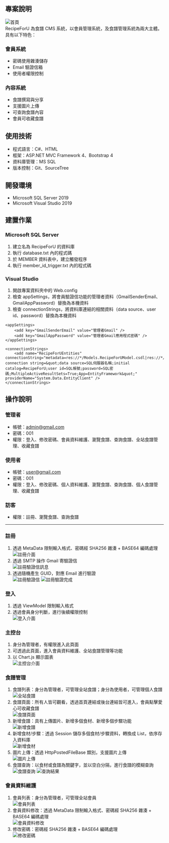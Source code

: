 ## 專案說明
![首頁](https://lh3.googleusercontent.com/fife/APg5EObz8SnQuJlKnIhqX1MPkaylQEl8wzRIbZiNryt534UQpsEQPllt8MFpTK0WAtrgs8GUQ-q_f1CkVbdfWAS8h2VsIK__htBO-KTb5IhRa2ASEgRmGB7ru4K96uuVagZPMw3EWqZWlHJIArf29r5WIMxGJNwX9k9eYEWRtXHeTN8ocL90kxmKCGf8PVzq5PBLRGGtESKVWEyH3AM06lcZsQJE7rZ9Tjbv0Hfn1bzZgdfRYNUqRvrHbVyQ5ez75QuE5PbsDVRCGouaL4ffpTupAsJCOqkfEnuXD7ad_r7cehUbUwDnRPwu3HxjnJvhns5fGbktV03p9BAG-WAx-D6hZT_hpzcXoC3w__kp6kd5q5pYWKMEnjHoB0mxYyLLjW1walm8Xp87HtDSPbr6BTzvrf-BR1YqrAR1-wIoJ69qe7b-bpAS9wULnTCsl2CL_KFoT_kGUKiXnzF5qhlc2WHTa7ZnR8-o7QdTbkiKRr_H6ErOi_YaH97Uo_WoOseFPcbG7ewiC6aRFYUGVEeO-HDIakP81GD01HacdT32BjuIbE5u8JcRGsNIdjueKGS06rmyEruyNMADDr3UcizDLi4fP7mvwJ0I73JJINiGeFDWgwi6ugvyxHG4odc4MC18vDok84kkTXvUFwo3KbtsmaVKmWn1fqsjRFsJuFUAHC3JxxgDUjPAZ6Yocld3VYFdvuCDPOHk5I80BqkDSZP3_F7Wh1f8ffvM1ZnWm8tgXp9-5_cdmbG2DuNLuxAih3FqYnsdp-650pA3dA25SNBjnTX7u4Gw6G92XsGZBYr33XemCE6pLZdY_31yHQrjxLPUOmqYc5pOeZjX68B4Q1LyMSYTadqxoqKZheLXrABJa_A0kkT3wL8v7ktePKu6alfv1IaR5Binf1v6oiMJEwU3wmd-B4T_G5k_PeBRxM5U1JODBWWhhb6UcF67pBDphvcprrAllX425nL3LdOkuOIIgzVXvYxe4RHc9xctoQkz-5eouxU19UKTS5x9yG4gNFu1KnZQSqm53wnDisyR0NuO2Y8P89jZ2LuXVVzqUE4A7dpkZoP-Hy4Fa8f3xkx8ajvFc1A6axHiHmTFCFKuEAZTLBaquJnwav_10LG1x4sq85EcOyU-_sjmM5T0oSpr8qcycLyXvTbKi7jHDW3_IVfl9XI8p6fGmoA04s84nqgvhTY4Ui5gtoL8Bx3hh88861kmDTacKTqAXPGrA9c2edxVgb9-EcJyhLJkyR2xU8ZgO9H67czM3derUeTjGVqR3WVXPWZkaPF8oeH21vGt7fHTC_4sLGNc9x_45CJhgFjFUj2HUGIkZcA_SK0zGtopphu_7Nlsy7u8QOkK0NYbi7JDzh4WloJzzYAYPQo1ixq_OT4e--OINnTfboYDHSKwJPjMC7glS9eS4Ke0QaCibJOWRWBQeGGD80WzuNQdmAUrO-NCRd82gA2IdxAs7EjncOStntYnmW6BeRr4SSufFzjml82Gcz89iMzG6QvuJl4wWZDKq_zs-uzuVS1ItpnFTB9JoAR3tkH1rHjVeuvui4VhCVVvy_hcZF5q1Cgdz6YUOVnxX6CcDqFbL1S9WdN0SM_JAjWADMEgsw=w1200)  
RecipeForU 為食譜 CMS 系統，以會員管理系統，及食譜管理系統為兩大主體。  
具有以下特色：  
### 會員系統
- 密碼使用雜湊儲存
- Email 驗證信箱
- 使用者權限控制
### 內容系統
- 食譜撰寫與分享
- 支援圖片上傳
- 可查詢食譜內容
- 會員可收藏食譜

## 使用技術
- 程式語言：C#、HTML
- 框架：ASP.NET MVC Framework 4、Bootstrap 4
- 資料庫管理：MS SQL
- 版本控制：Git、SourceTree

## 開發環境
- Microsoft SQL Server 2019
- Microsoft Visual Studio 2019

## 建置作業
### Microsoft SQL Server  
1. 建立名為 RecipeForU 的資料庫
2. 執行 database.txt 內的程式碼
3. 於 MEMBER 資料表中，建立觸發程序
4. 執行 member_id_trigger.txt 內的程式碼
### Visual Studio
1. 開啟專案資料夾中的 Web.config
2. 檢查 appSettings，將會員驗證信功能的管理者資料（GmailSenderEmail、GmailAppPassword）替換為本機資料
3. 檢查 connectionStrings，將資料庫連結的相關資料（data source、user id、password）替換為本機資料
```
<appSettings>
    <add key="GmailSenderEmail" value="管理者Gmail" />
    <add key="GmailAppPassword" value="管理者Gmail應用程式密碼" />
</appSettings>

<connectionStrings>
    <add name="RecipeForUEntities" connectionString="metadata=res://*/Models.RecipeForUModel.csdl|res://*/Models.RecipeForUModel.ssdl|res://*/Models.RecipeForUModel.msl;provider=System.Data.SqlClient;provider connection string=&quot;data source=SQL伺服器名稱;initial catalog=RecipeForU;user id=SQL帳號;password=SQL密碼;MultipleActiveResultSets=True;App=EntityFramework&quot;" providerName="System.Data.EntityClient" />
</connectionStrings>
```

## 操作說明
### 管理者
- 帳號：admin@gmail.com
- 密碼：001
- 權限：登入、修改密碼、會員資料維護、瀏覽食譜、查詢食譜、全站食譜管理、收藏食譜

### 使用者
- 帳號：user@gmail.com
- 密碼：001
- 權限：登入、修改密碼、個人資料維護、瀏覽食譜、查詢食譜、個人食譜管理、收藏食譜

### 訪客
- 權限：註冊、瀏覽食譜、查詢食譜

---
### 註冊
1. 透過 MetaData 限制輸入格式、密碼經 SHA256 雜湊 + BASE64 編碼處理  
![註冊介面](https://lh3.googleusercontent.com/fife/APg5EOYDkwfQN-zjCDuMsVFQkEBz5VQfMGu_PE_kcKJYRq6GmQXA_FxMIPskGVXiSWogELDt0Fp8AilfkZ2eEeGbkFgusw8SkaDRlfD37JQrFnJSHw1Y-SkF69Nbl7_a61O1wRzGibSZpzxzvh2LhyPYvCuCXrX4TBK_mghOy4c7rtafBdpOCmOorqPxUk-OVPeX7YGmnD9UK65-9h3fgL0dkXedl_MdCG0BTGZRPDAOynbkABPqI9Zoqe_iESha3S7b-RHrEyCukKEr5syZ9pPDYWh6rIK01Bwk_914X-7oqtFcaoj_pSe1fZ0LszrU4Fa0xMZagTzFOwMCabUonjulKI8u3jMi1SUqJaSmgDNr9b0-RfP-F7eRcuyZUdCVj3tr2CotV64_IjVXX2chDBfl8Du1xqKHqOcsJt8r3khWLD-ZUGfyu1qo8gHA4dFU4dOoOtuRfLLKIYyTriBw4B1bPyBoi0vNM7y7gRkhVDOKMf3n563hPXGsnH3c6BxfeAe1Ldvkqk4JN1EDtTWNnu-E3Rkkux13JvCEBGEaA-RsUpxDCR38OJ4nFXlXKI4XnpL0u3lWeh9DqPPeM-GNoFSZkmqiRSD4DNzqaLaBUwG16RY3Qp4LNZVe3m4tRcrMpE6VwqZaCi55CgBpg22QfyC48VdwOxztCyCgOb2IR38bsFRXtTooeP0UtR-zsz4vLR_4DX1zHvISorl6IOSf6sOPT4QpOJcdgmk9wWTWm9Mzqnl5fTjc6FysmoLzsfhJPDqvNa7nPzI1WEzfwp_1ssdKr3N3knZOZNlC1KOoPAvQxqOiFi2nTmXzrx0pN7L2Umk0HLcnzZQjnSJ6ggZqgsxKaxGQlqns2rm5bqCB-aaX75LIJrilVsq-jDYMaEvnfpkltiertpx22dYdFnJuxQo9_855uF6vEoeLWxDhZ6t81R_iTIibhEX9XIpAFjr2uNKRo76RaRZXVMgGr4pg_MUTDcboGGMLnfl4T187EAhsIEOQ_tKMzo0e_XqYR6-S9xRrZmEv3LWfT_l_r0vVee0fG3cojKxUgnV1PzoH-Ap84i7aGozuOj6nAAGEsi1j67hlxSs3sfROVo5J8Fk9ja6FJU7T_xz13qTjdchV32dhK-EULde63orIQEV8RZ7VBR_yg2UFe5XMlAKKH6gU-Ye4EuD6yCKFdlrjJ50Iw5xpVNh5x2ltmsASl1exxbeYnyjDw8Nb880h-N9SJzfK3QazTVouRTtBRV-GAHaKq4EzDQ5sSP0RX7USxQCuQ-cDOBzwlVNnvoMBCawVzVyZ5rvTn6L6A91kD_iHO_WtSZekAROCBGsVIiOfrKsDIdCK1yJLz_dD17WUKwnrPqABSN4vQAmrmkiQnFOoRCC9YJQkfcclPD65MbIwr6hbz6ouWOm3uI8uk26E2XRh8aaUl3cxGm3VUng7JrHI_SMI1PkQlnCXKuZ_wpnlELtgKIb9lru_SMIQSORpzMv25vph1CU9R3GIk2bKli_CufmZcrhd6KRZRJghhVuzLcu1p90L8o9y5kIvJE3z78JdkfFiNV71jaLAN298MrVftpnGg6S2xS7eI1ykP5UjfwHM3yviW7ckLa1EDVFn=w1200)
2. 透過 SMTP 操作 Gmail 寄驗證信  
![註冊驗證信訊息](https://lh3.googleusercontent.com/fife/APg5EObbfCqo96im6q6mbHY93Is5_elRBviSkbJt-oUHok-lDMH2KhXERtaa_RS-7IgtdQz2F53Ouz13H9-mUdhBMOrHpyZxcwItMsI96XiBFYZwc-3jwqE-sf4jzql2ktfZPrGNmpm_BNVvIlO_8g_v3br9JdF7cNP-fDEZ1JCO_I57_eouvQ_xSaz7oIRTNTdWSxZwqOoOXI2JStHqjnkrtDzOY8qm5xjbL85cKdLDlFeUPyMm7boLdIe9GzcgFXtXNoqD7TM2Sy8qArEmt0GBo2JSskNP4w6ZE6_aZjgEhVXmMvHyIaPJMgEyDP5lfHSY-JbzruTlpy6kQbL4Zx1QO0Cu5n5BJpSuEWANvzTQBxq8g8bk-rINsYRtylaJev-fg5up0GRfrax0PcINdGdL3ih9DsVkXOqgOir61DnRBindxFuRx17mD2kMphNWYohrgx6UjzB3MJxxmnOwUUXv8hH-zNLM_9O4aT5pR60lQtKgBLp1aNIJGMehrM1CROi5Ed_ln13VWNcHGK8EsYXVwTD480iM3ZgvLz_YdJZ_lOmjsXWSZbKRdnppwtCzMuuLqvlwoSE9Ezf-EjV1RWCnINYhEEGXYn8F_do-ibVl-Y84v33SA0QpQlqPXixLcuvQn4Yctob0R-JGQFWWo87-9FeJ5V8ncFeW40ELmJPHdkO7DAwmfKTr-mrqYZZ6Y_vzc95rndCyconbJs6WspSLLTL7gxEcvmUincraiXWREALhppeuTO_b7Nssguu163egooJduZpDHfZjaepZyEjooVEvY3SKVAw2D4JeBjQzdfqPQm0zOZWUfiyLUBvelL85s3NyC7_HC_3CFFoeJcrCQyofTLgrDXzI9kk7qvVyYESOfZSLtguiKfk0QmopEI5EJgD2Y4HENIk8VJK3PnKvjuFIv-POtn8urItInLKLd--cAFj6qrArCuNnd6VgfF1OnzMcnxgJHXtqQyf1A3BwQclYog1KQsN1dyzQEL0bJquNr6pifEAwX1Kl4dXFad1_b2eRPGy87Nh0eOkDk2CdFykyD1IG-h-tAY4ZoLJSVFCFvcbIAJZlxflTmoVZTKCrO46qF_eWDGt1f7okzSeQFGos5vSsBF6SOwp8Wf4LnwdzHKydzqKTJRDr2Q1Jnx_kHJWcr34UL9VHOaVjCiFWHGSFTulbWSEY2sC2em7ptDzMD4uuGkDKhXlOtV6ZgQ-LEZkHTtxAmOQZQ3KYir5KNaO_7s7GpKg85WyGTqXwHib8ExODlR_bBXFoPo0qEcQIINoW7accCWCEQKIy5BQXPazcFGog6KPMkgBvUv6rJO_n4-aiIWN6M5W3WW3trcWgdVIGvwwZc4rl4QbBtxyWHfzUKhhZY1bL9kyVJi6tLPvWbtqmdGJq8SGCwcxHgVYnQC3Ht8WwETE9OgmrNwFFt6hWsgQsYdxi9mBfGQJQtN4dsfiJCWME3CUogH1mhAkC3uhUaejC2KWFTTnJplYOizTpgM45EUXU1VV7fftb4EvIQ6LfV45KhEmfCnTtsYrMCzrUAM-Zqg3D8sdkmtayE6Qo6qEYt4u46xJQi6V2ZJrdxAe5J130gNcGnx1teFngCAzInb0Q=w1200)
3. 透過隨機產生 GUID，對應 Email 進行驗證  
![註冊驗證信](https://lh3.googleusercontent.com/fife/APg5EOb2vsCWiau0T_WtDCQD10P8g_-cJlHfj13zbwa8_pdF4YOSbs8J5gKjBIkCAedGHhBF-XgEFSuTeuQ8Ao2-7zIp-lk2V8YFbbiu47cCacilSKMKAwS6Z0mCqtaPTZxzDybu2QRs5wXSh8ZlTKPXRdTvWZi6D3RYFNkvsdzsnn6s2WCgNke7-ZhcfJiHaTMmXZj_3AMdE5qRvxWr-o13q3hKaBfIc6-dr91FXvPUn0n-D3FzUzSP5aVMrceukwHPtMAxxw_iU43BXwUmbOOEOaNCN1dpa_kYMOq66EFDlmeMCNhKQg4BJhMiI1nsD6QW46Dau-mip3pnXZyooaZQFFCKN_-7vESrQkt94Ho6EkR8lq76ixyefC7p6k_TGtPKb7xgR5F2PDLqvwPuSK7I6yWWpxv82IEzU188nSlsfCkwQpGvFG0V3BqvFvo9OqT6RhFbTMpm1xvniPlp6hwhohSn5zRnz-J6WB50ZWk9Erz5AJWvkiKWSW42yDFR-lxxBub0gGqkDD-4nzj0bnhx1V2WRklmbgKXq_voOCYb8ADvummPc6H9NAx1Y2MtxcTmN0d22V8l0n8Odqs20Gvu8xwIwfeMB1eYG0eC1VJptu6h99bgaBtt3c8BD0fyX664oHrZXHJP-JD1-SXOoA-LTLnRPVgDsNnSAvtttveBc9Vm0f66haSFjtDjqLz5gX_InCsXpBYUH1EFtH_oh515UfR0RqZS_7j7sOdZnyvLciS6Oj8jv5yBsgJkrHowtTPuEeCIS3kLbb3orX2M68GGI15JskwF8uMoFUbQoaQwU6M1dZQ6fxT-V5dWraoLcY3S3KZ2_AsQ2nthN6TpTqsA0RYToV-PBlQKWzJcGgNPzMUm_ztr-I_7RLNvNtS36GEYi80PbeB6MyXPjZhx9qVIv9yOyapnbk2zjhtwBfxfWYHgtJPq9B1_hKrQB2BXlVD08KCiQ9Veevj78qi-YaBg6HBN4FSmtXiXQ41Hvun9zUN8546HniGdVa8zc6OtosTVR5rOJNXQd1EmXoDtlhZtYIbwz1wkudq2wF43ZXgacPDh0U_i811uKpGkoqvyMyWLKKvp5CxPr_u0HDSAs0Ys0a8FGVtrZ4-dJEr7L4L1E6MpQBW0An8t8nV6k_VutoQlzurcx11tdtu0zcpDxugRpVvC5wywK0jYr0IvrMEGxbAqmXkBL6wAOFU_lW8FCrH7y-LcargFyW9DxlOxjxmB0eK_2lKnDDQBgWQcoYnmiFgs7DZancV6hnfQHgbbgUTFIL08JvlQO0F-mZ-6im5uPeGhmZWOWee6Mf8enYNdUS-xUaVBF7aWX4K0P_yKob3IF_YiuE5K-dLZK3zUfRQntMGIv5QPyx28BA3h8LHvqi9P-QdqPRe9E54FMR5D5UI4CglUZwng-FmyAcKQNskS8306OMsYbSUkAxDvzThVq4d8k_XlcOMZslewAI2-mjcXVRx6o7p2nwoaYayv3qjDazUBgllxFmE4Q10X-aG7LhELJUhjI0DNjmLaYMMoNamcPcae8PZv2hHIP0paw4OGzr3sIn40UU3gFxIeE10hDfpvIfZcft572T8IMkxLbrFaRedbSGnY=w1200)
![註冊驗證完成](https://lh3.googleusercontent.com/fife/APg5EOZzDVPVZASYboncZwJkUG4hO019uQXo58QTrJYrI6wKMniWSYc8wYccCdQxM-jg1VEhqLfjtzIkB__tg_kBTYIM5lPjtCMp3med6Tk34UrocuuP1EK3z45laLb6EHDe2ZQ9zgUIlWROVj3KiMFjGH2RvrrIZS5kW9vR2pR0ps8bXIhWOIj_JoQRLWuWcW5ocGaVHLijivWeTiXC7N--3sgE7K9oOVDgJTJQx8ZOi_jC2wGOkDu5YnZDY7JZuAFivZ5Imw5EUevgoJf_AS72bq0YH-1R6dxhtjhOCaSwrpwsjN1Qad7TgCaHH008b86c322QgcyhJoMxKOQ8dHR_MU2d0-EoTgTn5RWixk05kjTMWyF9LqdUe6I6Dv5JtaEJjOeHejPK_CinWcYQ7wGXnm9FXDlI_3BnglOR0rDJF_FleJliHoRM9JTbQ5orxS6vVVJQL6ArIDWCdaweZwRLDdkwKDVDYFmzSwfOjV2suggd1ZNsS-chMJmhKrwD3B4JorFaiDnfF6eUHgoM7y4cuHbWZ-DOgBZLzULAUm01XgtCUzdjqTbKgez-6BKmv6SV7tqDzSqc9wGXx1q_IjtgdprAMcj75-2DVS5nMXGvtB-QYyLO3TiK6WWR845yVlyDHB_UHTWYd948h72_XkxWymlq4cSK7sxVL48aNzYM_1OZDOB6MQ1JQk_Z-poU2Ov8i9VFzTkHN6h3ReTeV01ZmTwVVi8zDJpPKxDa2qkfcwhAIEVg3pZGN8XgaHlj07LIJfhDxJG8oje9xpi_3riqN0E8mSTZ10hUEbwz3R-uszW8p3UG169DUD3RRP1ViKuRhhlN8kmCapDXPKfAzS7VOHGXtE7HzRyJWEeXsAqHzxBXxHA4-RMH-QEWT8oZZFrcUaUmHJWq0mrkl0HOuS-oVpYlkfa_P5hmpY3GPV0hDLvWo6WBH4QJ_in-jEUOxKjana_gAIRffhqPrL70-0C_MEGQkp-4S5qyLrDI9dMUc0Pwk6zKsx6cKZfDobgJMigb_8We5AkMNSDvV5QgtC67vvUdiMPMMblOA17TvwnWcdfxRQyrn32vN16605jdKz9_vFOM1J_fegYxfNJVdbtAm3C21R-eUoBj90UbbiSEy2wAZ2I0KdbuLY5gMuSk9Z21JAF5358ihPFkVIvz8aeL9gj62k725ATAw6JzCPf2L3zvC4GxvCNyhOxbVxyMpNwerI4d83hzWn2u4hxu1Grh3lP0X7kQPUqfXovnEUE7EP_AwVt2kX3GVPd5I9HIa60jKnc4Wk6Fh4DTC8x7p2xRW4GdBm5ilEB_mdSaROVb8Lfmd6KtdsJfhfoijjaWXiIDtymdZa68i1Ea9DkP7YRFCQ1KomHwbG2FFqcyj_cDawJAtru1ozlA9NDRqCtFtDQnIWPBMlXSGhnLV_Y1AhxTKVis_GdwHp1QQle-XsUIFNxFBFHriEuZrFYz05YW_zRbV7xNJy80CymlzVWPiCtKBLqWSc7Z6DQ3KP81dxUt1Pp6ht4cr15q7BqoaikT3368O4OXNFIV0nKhAZ1cKKbPMkf8Qllk8LU_4r0ofB9b2_Mf95gzElb25bXRkm2fOe_1V6QOvz7k=w1200)

### 登入
1. 透過 ViewModel 限制輸入格式  
2. 透過會員身分判斷，進行後續權限控制  
![登入介面](https://lh3.googleusercontent.com/fife/APg5EOa4QuWwrv5OYjIYezHT9E_SXzc748ewJuojRMjTQ2xp_F4KfHyTzSk_4vFzEiwM6C2cm8kLvkre9JU4Azr8fDvqvGuC9V0YMF20QFWlTzWbnl80fk6LtNyVmSVJXNHIE5sjMO_zNRlEto0p9FJHiCW5xFO5iTjgsrP4jNRaVVnRuEb2VgJNusjCE9lzxJGSnDbgN0v8hwYGLFQcivlHndP_t_RtjMQdCYfPwkjXHsJCGbWL2fsI7qNGGgOy7Of0cCS1ME3tiT3guqivenfhhFArCNTprCprqazzTTnc_zXsFNFT8173YcUAM2DBjETlJCTLBf6foHP4HzdFKKEeyS5TmjnHeqsrS7BDtG2hbZ61Y7SvSENidMpdhhU7N7Ge42RYVlwzzGH8ase2vWB5EaKn8xYlDfuONwgNuiLSj93cNnKkMwD_9wh4vPwfq-XWezynq1j3XoVQGrD9hZCiZXLjCK9dk6U3QCHhf8vBck_5zkTqU9YyTQ_xDpRnqrmubC4aTTWxu8hSAyp54J5hhBqLp-iyEI5GiC8tQazxGOlPrAwEtTbQOHo9V9ycD4r1Y5aR3w5Fujm93b9a7qcjYxM3p7HfJjboPtq26GlSuTB8-Aus6zkOp7BbAixOys7bP6Ox2AAsfti5b2rJIQV_vLyyvcHbkRI8KbdQbnMUt5evGVeP4yugq1_2k-443GH0ht_HudIDJWZG8gjIk8sMBiqDXfoS2fACpoNzYp3sJVnlh0Yp_QLJMWprni5qqabXHUK-wahmJ9TCal0UbN1YHDeKOdqJvRfEs7UQp4TicjoiMews6ZdX7_WTNCglYfqFKqM1GE51hpZJynuJlvYn25b6cd4JySwOPvD5y_yEVJPRbKasXwFqsiUD-JuPZI6pJxhzO4xA9ZNL-zkX5Qz00veAXtYap_YXDKHR28gpJaRYmCVb9iBs3PVqWICop1IQr1FXEO7tnIVHiEeqPsFUE896kl4_yqT5XdvMUSK0LM5dh46fsbRYxf--D7lD5-QAUGXa_8Ayv69XnSDpfMVlCHXD_5aKSbjlHtFkiKn_s3JniLVPMPOxJzUFGMYE_42oesoMxn2DLa0MOyFjmUvfd7yLmTyk9KI763HF6gwi9rjKrchADzgWmsVAQ_US7ihICXY2io4R0wXqtzwcqmTL_6FBrsdIB91zOlv3Pr2Lu6FAiOh4BOjmmHiH14ePQys5cqsbST2YBpDtmwlRxEYG_PeWHa0157HRcV0KWY2HGuOXTR9D1rTBSWp3AfDIPIbWZeIYy8xttf7oh8X_wrGGUhehG2OvV048WkCiKaA4J06UEPvK_C0JN5qeKMZsQKUfjA0dk7ZkjTHn6q9NbpOQ_WXZ_39IXbBH9kU5BxL06Kokl1WyStKgPSa7SKHkxNOH5mkEmdCvWEkcyAJ_JoK_a_jVroJqHmIZPSGRjdQ3tRcfaePOu3rRsVstAHkCmByz8dzKXfnZEHb3K0bjV46IAzWmUmT5XrI-RkN4jDgyjT8fPTUfuvBQjMBLsL4Meyjz2mB7QPbldCKPI8Fv9U2LpjRsRTI7-udlJE7Rm7ZC6EOkmQP2wo0BZTftn5LW_qD0CrXMSLwo=w1200)

### 主控台
1. 身分為管理者，有權限進入此頁面
2. 可透過此頁面，進入會員資料維護、全站食譜管理等功能
3. 以 Chart.js 顯示圖表  
![主控台介面](https://lh3.googleusercontent.com/fife/APg5EObHOo8AOJ_XA9yxcgmTG1g0Dyhbhe1xZ8oAl4C4u6U2ddETgZCWR7yWdSxLKRjA3Eg3Oli1KeV82ybML9CrJ4d7lvV7oe7MGTgTfbcJFH5JvPJAIQxlKoLlpgYTlXZDxh-gPtHztw1XpCidSVm1Eq-M3f_DHFTPVhCPPZTOZbsiQGSSffp0swYl2cKCOkW9VeGzf5EdXh0mvTraPXu7uU22Qa9vtz8tuyeFIFeLEZMkskLUu0YIrC_LXtH0qRrK8NNvKpMnU8TmVK0EE5OCHo5r4SvWS56pd0KvNsQygJZojmuLz6MemuYdsFLAuTNPiT0ygL7fH6D0j3tQKUlV09v_BZOrCFyyFURi_DPGnBXsmWyOflW9jlEbtTGBXuzxlqnxHKbPR8bAyPTo_V7P1avUfkZyJsZbn9ThpegfBcSv3n9JaFdEDVdHLkboZLeI-Yel_k8d5Rr1yaDZMV6oFkaPzMkTHYgk1mZYmzsAHVKKa1Ee2-hLMRv4Nd-s6d8heN4qddGRJzOACXCJsMhuEWleL4FYLDeHcas_ppbdNEn-rQkNzRl1OV3Fuy_yniVhndRo3M-qbw7oOxFju1BEIzS8O6yFyeF11aN6mD_a3j9p5Wuu0yVgvAbpP-LxuI-_G7ioEcKOz9tHO9A_6FayAOzn7deKuyBDUyb9b6H9qM0rtZakp2Xkz1hW6vGe9QdoxmsXurcpsZvqcNBTEHtIfV1p0nA6T5zNh4V8j6RN0iEI25tdvXt4gOb0ivKNAm5S_GrgcV3sTx8di8Ov4rh9A7bXmiv8dBmlzLsicTmuhAZBrwOksHw3fAa_oKneHOn_qxes75dGRUB-Gxo0equPL9vWDfnB_u53yLiyoIuI9LpBcOWU0kFqEvE_nDRuWoTrp7u2BUFzc3NZlz9MLAsCFtOaV8yHuS6HHYfz4cPQ_b8GUBvDZ8QWFPH5DaUnyN_yqfLb1nczgupvljsX7axClvX8tdwwVlrq6ME9tAFGiqHW3ZpWO_9vnDj6lt0FIvUXtLnsKChxvXcXJtxJPGC6TaK0nH0_RTF6y0DFndIlln8tVBT43fYffOZKz6adon3DxXmRnjARwplRN2tpvDqlqzd4VBsyno1YA-JZtquBUNNefdNhC3oKAT3Qi6QHRP2BEouQm6rP5TiZFNMcnzFleQlX_T7AbYItK8BWdCRa7sHWZaOfYBQ_u8cqjzb8rQWQlbtQmBOrY0EfOjHEyketi6j-OVwaR--DNupbJ3OnMw1YbkUkZsEtNXg58490gtKzIPaqZS1r3KQij3E0FB8WSOMV96LLbawcaGs5lseXOeM4tn18PrnF6wHvXjktfYuYg_ph0s3ef1Kw1W5kNvIedWhR-AZpymUi1DRU7fzy6Z96pYxWQjJueU_45yOUFOK4GbqyP3mGEuEIkP0aa-8BIW5qWuYH8RWtKB9wcnGZriEs9cZ7SS77U3pQqoOkgHlT9S-PQ2AUbjzZvJ8nZRbj6-Ca-vWt9BZJJRh9etsj5yUaYhBk_Rgp1_Mh_B9XDugS-buoZzwkN4wkIUrf3HDqFzVDN1F7EmIjfKIi-7Yjn-_NABmQDjvop9a8TaYu3eDWTkTnnmfD=w1200)

### 食譜管理
1. 食譜列表：身分為管理者，可管理全站食譜；身分為使用者，可管理個人食譜  
![全站食譜](https://lh3.googleusercontent.com/fife/APg5EOan4MHIaicFLCsKnSd9ZB7hG2rXeWEP1Xr48n5JMqZhpMwKgOrvKfr7K-zOCvxMXgUENr_CoTPd714zDZDwZffkIqwiX-YA8F-3LP0OJUCBi9tJh0E5xe4oZAn5Te_DfP6jDTYlUt2vueM2AtiwcxC9aFIG2hal5C6m-d9DK2olSFzpW61mBqkt9wbB58GCASE0awxEy2dhVr3B_eOF1gTq2pIIUhQ6vmLeN7FsQXWTX5QlaC7s7b19trQVgEWhY_U5hfnakw38aQ0E15NDE62SdgL_-ilcudgYETI6IpN8tXjx6jjBc0Y8aH2-EQfhU7ga1iJp9qJw0DzyuPRc2_n3bApUH1J8TdJdK-B9Ts88uPuZ2_7XnZyNIaiS6fkn0STrfbIc4gqfnuLJGTA49Ad67LhIWO79eB0jf48mMEBUWmGviRBa7_bANFdhEoIsmYYeKuO7wFg7YuRPU5ft5McJ-3kwZ42tVLqXxyl4eKvOQoZ9MJKSnVTVyy1D25ErQWGuf7E6z_3_uliMwZj7IoY55RgDYOp8FTNPGrLQVEK6cXR6cfUpQNTQ67qVB8s5HwwBfyARaGIj4yg8izuQ8tIPPEbWdtgcULbmvdhQyjAzt__5pKJ12Eb4eYy9faMlTvs1178lAEEl6yg3pC0-CPspTs3m6RDCeRu4bCM5WgjxmcQn97K0WqZ5GRFneBboXYA2MV4Tv-aKZwZKPZHGwBj5Rjds4G1ud28-ks-wPQGQ7LlTmVwV08R0e38rHbyH-hUzet9mhgOr6GA0c__OYnz2QHvWX5vtRYcCUD3xbJZGKIZMf8w6SUY7dM8uNMPOiRxFmSo5AiOREIvgBu4mtGeaKByL_utoz7YI6CxIUpuKf6bRPPyP2thXK4b9pA48_GUvlSoPJhRuhSY3OwuCEMTVu8wd8JFLDSF4q5qv8OXueV7B-teCca1mNZ1m5wW-r0MH-H17lnGP7J7X9U_lPyJ5inrVi5UGhPw3hPRu7i4miAlVXLptGiRDGB-T9dcfAeAZIIIurapX7F82xZztClAvADwP2wlpOpZlgAG2RzJXURfs0PXCeH1bqnzAW4v3FabeosaebaX6E18GHcrDmT8S9Eq7PyBlCH-j2KP2VZwvXMqzq0Za2wZ1Uhf2BNtWP9XtO70Y21UjXOSwgwVTcEImqUTyEVAA7XORTrPNKMd8MV7iq3C-SVPqBh70GD7IVmvZgPTLl1flGCRwqPe-K2LIJYDv8VmsMKu9Lm-1cPK2Xd45Npl4VpJT4QIyfHQlhmL8tsfreDNdJHd6WpNSjY_MKwVPDmeHVsDpo8FExYx59m-0_Q1H08QwipwuWaITyJXnKS6XTikRxJ3CEs3DLCfhd0aD-_K4q5g8T2J_KR0AO_BznJxJUYqrgMRpE5zap5mfgsbcbOvod-hh91ZQre7MH4sEvWmnfbrqAV5r5z5RuhW_4zoFDVP3-J4BzUlO2wlqyTt_AcQLGRez742uxk2JMfzfu5NKyrRVUeRXovZNlnu1XjvoqDT4GTMJ7IndRuhuQoas4H4IvbXofQxHOmC5BHEAtuEVoJskZompkxxfORi-8ff0KZCVbCuKdimzkgec_DlM=w1200)
2. 食譜頁面：所有人皆可觀看，透過首頁連結或後台連結皆可進入，會員點擊愛心可收藏食譜  
![食譜頁面](https://lh3.googleusercontent.com/fife/APg5EOb_rrX0wX01uATsnqBainvby928mCRcPyXN3metefrYXOWOihZz0LOO3qVIaZ_j1KX_n5q_-qzClZ7wxbVVW1vUemvAuY6aSAUaHXzxd7B0Y5OdZY-UlcpLUI22hgkVUZEpXEos2S_-uGUqmMHIXpJYoy8UtgLndIiFg6bFyAEV79YDTdXCNKnmmAHxidfqySiUEKPBy5txSTjMOI4NtwAlq_acqEUvNB7P8hTU5WY7A8QAn0fPRTM1_heIJSqhJ8q5q6FybOmaQBMsIQyGb7AM8TI5VdkdQt5-yk_E4hAqwkd0-L6-4tIgLVeRmCQdI0HWL6LQVBy2eN83da6_BCJoeuQdn7YYL1IyrPbaLs106kpcVqxmJr3sSmg2lU8tx4dLap3kaZNw0Nkj2yz-1vHK411oM0vMP58QIMSL8n7O7RWDvP1Pb1QAK0_JUAeQxoBuCNB95BG5Q_KKqmSPAliEUmjq8IHRy2Hf2U9XLsSxAndwDxMukl6-4va_7HSf16OispR8TZKX_VxXcXDyCJP77RmoVyPkwzIJBKZ7MZb7BaJ7Y0utIXw2aDSb9wDA1qv4ulkV7wKF5Mt9blAfmanVJqubz9zSvzFE9R2zah0e80q3IgmSAQ_bHVG12blxGYhhVq28qH8GCVGMKw04InsgDV9Cny_CCPL2W8NpQG6VcredzT7O94IvKwS10wvrF14v677CbDkJb-ufaxwHTWu4eV-YO1GeuR7UmUBqFI0yoOfa95yFiOmtJMLn54Ilpfa8KIOIyV9by1gN8Dx_33X8745OfO6GelKEz1SyrLuUs4Pykn-_MFoH0TvyOiqqLbhCBjvdDxbUICengLS0cw5ChRI-Ciq4srNtJoi5TSqFHUp1WZHnPNN7wsjDu0ibm1djNXI16JYHVZqxLnGfd6t2-6MLiTPQCYkU2HFKBoGQRDAyhxUxveuMu3hzmtmXWVXxX0poOPsUt4pu9fcKEVEk_EzuA8MzFSy05zWJ_xeFPgatVFTgq1eNNrPw-JMxEQxfyl-XwG_G4NL6Jcyzq5vJf3LdaA8H7Q2rw670M7a3eP98Ss45SkBabKMcWPE2ZA_hS2vyaRKcXXK0Dmx0i1HsloFY3rUthjfiSSxeMy5iRqwMiLLURh3fEkxE_c1avQekYPUHxjDoegZw0obhJnA1VABn7b0vpB_rNaReuTajwv17wYVDehLADCvGm8fHOmfEAwC5axNp7t5g5Ec_Pghhfut3hQ1Ex-LhoJte_VKorrt7ctfcxuAPdJcTTA10PwOjWa87BlvV1JNxCtrhKqR0lEBpXRnDmG1sstImRxfYsuzpytGJfhlMkCT2agYoZ5jPLsobPaz3o52FcvWPmMd_2UCRaR8U0elTgLwecarToMNGRb1PuFDAQW15Q1R3X_pjyYCHjgZexOd0CF6u9LcqesBSlTdqh0USX1929RSEmrYBBD1l4M9vxa_YytgkLfuHNx2uD90DWdxm8gCSHIjBDwmy59OkM1phG3ilRSIdCrrnA_cFeuNAbd-u1MV5JqHD3u1-OcwPOfaWYtwCC87Os-pEaME5LC01ABAdryjj-8Cby2kiDlosOMeSHOlxRJ99Hhs0=w1200)
3. 新增食譜：具有上傳圖片、新增多個食材、新增多個步驟功能  
![新增食譜](https://lh3.googleusercontent.com/fife/APg5EObfGuyGVEv2RVtQykHv7mE9xyEBptFSWJqlR9asovrZcYhG6scC3677MCLwOt0aNtWJEJ-iIaG58Zr_LBFmIKFSuN8kpY2giZhT5Dm_b7nAtS8BTFOSHzZJZKs2u21GTUAa0i732ROgEbeAO1YKOPG1MjSCc6F8SZZSELdlTrQdJinfvEdDoK9oZQFobEj0a7XS1_0qYpHMe8xENu6Jqs4nQel3btNLgD6x1QiZ86-q0sS61NipRUW_IlTcpA7CaRuStkfUwrbrzHLrxGyHON6b60-T5Ztfr2decyWFPd3WP_OqvEPsstOQAIV2RJQ-D7jhrvnopcJa9QDj1nK5kZ4H6DCF3XAyo9HsY-A-M65w2LSe5UWnXDG4F1Z2Qb16fUpk5nUFC5m-l5MsCQEV2cTisVPk3n9S7sB1YJ2PB4XpvyEuznWPq_vnKJyvkEfWtQDjrBnXdxM4c1VFL9laP1tRWyABNjKmbBIdsDgCgCunbYG3ddJoVH8GJ1ooKXlWjP92p-eTIYhW5MGPzhfJzH7zmmuEaLoMXV1RQZDmdQG7Yo21CvB6uJE4yPw-FpJ0tf9No__vk5at2S6Q7j_I_4NY2gxIxDLG7GCEW4-MgEe9Zc7TtR5UH9ByaDPqGsVWqfb1b-TNv-I9X1KRYM3ywTFUPBIMcGDDxqWpLqlJsyJ-zNS2K03LK-nuJ-YoCjMnXVEyTM8ecGr6FIJilVy9h3qFcPJjKETyMtF5nEGFyCIurL6mKWyfVR98faZK9q5Q-bWuxwSA-tOFjToQqtTsZQl1_Ypg-f5uiYknOi_GFauvdineR0kbOVCOTDkviMarIMKRiugtkOhQ5zXl7eozs1nHI53nsKr1-lHZ8RPHyt6ZGK1jx7M51Y2mQlRV68kZT7b9YTgSIFuP2vS2yu7fG9A5czxDkXdkB3eLMFzLJHVfDZRTB9yHmRcu7id66rg0eLktJfw-icynrNRoBcdvDiLoNZ1UqqUWTb6Llqf-G0q9dsrf_JcxaHvX3_dgF2n5B9hKavqbl7U6Obl17L3yV98RByibteXQXgdye4k5kCPmyANMLIA0LbwpSJr6H08o8uA3-_OikVjAKEN4LEkc6dEHaMI6txyeh9ooCT9JOdfHbyGEQLT3rPL_YPigLERqUIsx7paJRQtL-RO7VRjv5UnkfvkXAKM-T-nfXmTYpwZrjXx5sPDInwMWO8fHTJdq7GYsnOenCIQALQqAR7WgAGpE9uZNga6ViA_PUlkxNFG9CS_8MQH9ebceDLaqj_c0sVmjGyAhy0MHjEipybutWFGZGxhGZi0E05UwIsMa1yKhmMIeszQ8XfxCsHL9iq6wP6XB2uCQK8RKrIR4BUd05sCq4016AzFyMtkZIc8-Z3eHWzJdEZWVk0rta3geJ47GHcGnKGt6nFZngybp0CbzZ340_ktstmOLC4-yTcAxy2U2S19K6yxguZTpwd4LxqDHKXcJ634ROADJdqGpz3OuGFHn4wZZYpfaXYDUsz1Uc2kHiZp8BoUnUcHrNCSSfuP3vgVpfsEUBeWMqDC5F4_UprPZEUKMGY8VAZNOHrq410wCazNhuhuDjqFtpulrlzq1LPtrRN9D=w1200)
4. 新增食材/步驟：透過 Session 儲存多個食材/步驟資料，轉換成 List，依序存入資料庫  
![新增食材](https://lh3.googleusercontent.com/fife/APg5EObZLpF6Yn3cud2VLl8EEu_tO5cLX3jk0vu26D08GWH-3381LpcXzVVvWw8bQWcFGKvZc6ztQloN1RhZMtEcH3wY46eMwY7yxh0O8L01wI7C8NN-ACgGv18bN742s8t0UoG8uS3FSJVV6c3NugEJHK-_AUPjuMKmV10QWA8chsOjQzxLVcLGBB7Nav33bTl_CZZiF0vcrwZ2hQ_opFWPGA97n4qX66qvcgW5tkkfqE0B6DvWBuKjut0ptkcIerNxCad_88ypLFI36HBggRMa9gNiAwftzHdyTHZiYbJlEOy1vkj5UOKDj0hX2CXsQWeoTMLjVuDSVZpIF8Jvzfkb7VfJuPoBf34F4J5Xlcgu0_DSUKewfamvWoiKImQoe7dp32hWT_QnIwr6kQ9pTecgyORKBBx6siVHkuwUFBtgkkqRPiWxEQBKZX1grHyScJa8ltHia36cJeooMT921vND9P38KWQ6Qkh5-bdomRx_EsUyK3tjTdYY-Nq7q0TqYLq4mLqZ5LCvKFF4jtrPe7MZhvhsLHPuto0R76S2ChKlsui_w4gvMELRKD3nWSmYjtg4Fv5u370BTqVIvOt7YunGb8nhvW7K8EnCKCdUGCk0r14lVA1s5yxcDpmvCTIMN-GRiKgf7pBmfsoocWYLHaVgFKQwcLJUu87exdewo-cfVM0Yz-M8osqxjKTfq2PBFPRGDNcdMRYicxh1WoDs9IYCKw7pgyEUB-lzDF53oaNrcxo0x2WswPUvcd0YSWPe503NKO4gJrsYsJLQeXg-AZHdszvYanEhFVhz8gfpUcE9bJrIqkbDjnS3fL0m4fZyn4wChqNgEAZRcQ4yEMRKtbZck9kLMElvBvPXSJaAH2sLhIWH99no4FnVPOBGJCli4FgU1wQGf17Bomg9MlzPkTCQKC3y9OzX-Zf6zntspIazKqtJObPsB_PxXlc3Xr4pkKDBh-fw0_vp9QsXWannHHzCdUQB6q3QFmzSn9EhD3rRCDrSQn6stKgWqMZHV5MznsF2hLFff2mqUzh4Lrf_m1quMivVlqawXHSygBYaIDMZRrGjygX7IUo6uufzSoCkrhRZ_E6c_16onCs3MQz5FTpksIsZFvm2jPQXGHsMtV0BwbN-OKLGTrx0iEoJzGYzRhcR-GbjE5nE-r0ginAAwQBTHY0kSH_LUT2tdXnrBg2CykFk0R5xquCKY3ErX-weA09__aZqe7zglUvl75nefAh_z1FP5t96kvyHgs7uXxk0yxOiDRS83cxyOkSgquNL6ffwSdVWiTX0PfBbjp8nayn3e6ATbQSzZN_YmVfz9cpWNPmGBvoaI0Qqn8RM72limdmClsexplAqoJv-2U0Z-dxqOGPX6kZRFopkO8ZDkhaEqfTWDwOjw6w555BeFoIYiYi0V0rFDyVHs8CQP3HKfdAHhJvB5YiBvZRYsl0u_Yv7z41GtpXbyabroGeABQll_zu4vXuwK-mdq-seXlAKsg-yMwHnD-h-zDqBXgtk4Rqn_ADSK8Plmz9JUmIiGzwS0BOGPciX8CCzcZTah1AnFa7ul5PsPBq9hroJg718RHHSDbm4O436syZvsB_LBbo8Vom-3VoS4aWi=w1200)
5. 圖片上傳：透過 HttpPostedFileBase 類別，支援圖片上傳  
![圖片上傳](https://lh3.googleusercontent.com/fife/APg5EOanRxMdM5FGxJdFTBAp9Y6pebD2H5x4JNFpTt3-zYqmg_B92-yYNq0lCpL_LT_AAbj3w2DIozU24neT0RZPobIXmiOYLr5iC91dr7cipTuS7NsCife64FE1HX0EvsESCMSXxp5JUZWy5g9sBy2dIMDDNpDDZx6f66UQmBYOJrf793PsXCwyXMFI6UpDqy92_u_EcUNLEayiC8spUA1CHYJ1WMJhwDrSE9vkaSk5EqLtRbhJq53X_AHC7F8XX_q4u6QH5oAlpxKuMKZ8YRqsZjzy9H2W8Pou1EYNdT2UEO5Tmspu7d_IhYCsA4gamS0TUWpCmoMwwGj-AmTzJxAA9HDDyAwFZAUxBf0HJi6EITfC3T5SZawrq_LHg7CZJNkohNZm_ponb1KoGnmZyVAlO-EU0so1WU5vua2IvUmqQoBozNiZwwYzJQ-HodUfhU1PzaTioUpZJnBkdw_A1aPMdANvmHFrMdyoSj3XHumcxoHOg8BE9zJvKQbfUL9nSsJqRPURTmk86Osa2yrf1BdodIyYMBnNTd3IVXWtpLn9vDULNMhSPsHH-sXC3B-Hmcfo51o5cjpGttrQl5hhs4LhP_P-HfkqkFIZaVCYzS3L9_Fj1z3PZN3mYieL7-P7YlqebMiIXGdnRVENIE10U6srMadfnHQdlTvlQUM3Osi_BndJRDNlxb_A0O1ZOZPIfPcY0s0zSXSR2SxxCwzggVgni_wa0eNI109_wDlj94zw6NNyn59cPmuR2OANjTmAO79P2ShmgWI3yO5iufCGi0Q4OGDWmSIpQLUicRPuz6tbXT68G_ngur844edhlWM43z4-tSkzuIH-vQw7yZ5IkMH5KFwAKt7UsK6P2yWjvoVaga4ooPkEpZJETsXfvSt7u8cx8bkrtPXGzcMNJpbHa4IaNj9X0uNYCLILdEpnc0LuITw-LDj_F2eqIozjEPEw2tR9iFR-Myd5ScAjcpe7WLufKtucgVHVRJ_bxnp-95NWliRU9bgr8nGW6pGahHVcxm4aub1JmT_WZWutZcHxs11CmGikFDAWiGRlJai7wuNdBHIPTCQWRjCr9BqZH4PmBUYEW6YLMPUx-DZcHdVio_h1Ll12KjKZVVwTliVkiWaoCaTm2oOwEYh_OkcffqQsC8FqbNHgBy1t7ZLxt6S6Wh69qsLdSygdlsLku-r_uL4CW8dCD-idGxzwl6ZP1JBJl8rCSqp5SlYxKjzqHrfO1PT2DTfSnFme1lqG1O5sIHicIye0ve0dIoPdOSeoHNxAcHz5TD_E8QF57fdqQke9uiK7XmTJ3D8Ewj5dudXofE0KO3JKdMd3jnGrJIwU7f_qrSnqUTH4fu82-qZLhdTAuffXWkTcLDwlMcTnbA5VcUpee-BWtUG1KHM_SSOXyo-yhysKBb7eWsZzgExdcHJVGv7iqf4s7RefDSN-fu9mQ9Q5VfgSDTzQ7Atip7XtZk4Lo48l2HkrRod0sMAxDIjJyfX56xEzZNSpSoTk4-nzAEKRdZ4aObTz4HyE21kIv0pSAcGnLbfVvj2AhosJ5ubu4Imm49vtmKdoXuwRl-46qdpU9PVsElH9tFDCt-LjFwb3mBWX2lgqglvR=w1200)
6. 食譜查詢：以食材或食譜為關鍵字，並以空白分隔，進行食譜的模糊查詢  
![食譜查詢](https://lh3.googleusercontent.com/fife/APg5EOaLl_wXqt7Jv_pghmBrMT1_lZluBzN453V4rY-86IOkOsJBszMjdKO_DnTftkf3aHdR71_hKjoFy4tLle20idpJqXRrLQuRlDG8_Q417QaljyNjkf7SzuYtszbcndULGsXOmzyDW8Drx2vNpzTQlgUCWXDariVd2WGBAZz9cmcuSsYwO_K6AUjbpncoyfcP3KW9_Styup6c1bfCVUxYZ0mB0DJ4tpD3HQ6sDrzA9XADpxm4nY_xYq0rXU7HWYm3HBtGtwSbwq3PVQ126F9ofFQ3cVvTQNsrk_nvbVANAjiI572Gu103PuJivfSJVp2CCI52UNZnTnABQKosEBEunbflRsKyqKmfk4AfRwkL5YZk8YWrbJa8SE704QOM9nzt1Pn_UXXQqRJbMYWgT5qe-5DlhmijbVpVU6Mv5WU_xSqVrbokHzfnDqe47U475eFOvTYA68VK72teqqNVQGmIXoVyZzq71KRfRcBrRjhf2hAB_EKVo5hrZ3D0L_KZeKBeUszDj6SnN7jTF9yLK8dSW-YSdmfgKwP7ru6QuZLB4IOCwdL2f2kmROvTfXA1iKBX2JyWkqRxHdcLWSVK4TDcLGmEtEWb5OU7I-LdYMfrQUlZDfdg8RqSajnueI4s5AZoJv8lJfUw_vfhvwXV9qvQSkPUs8_mxUyQvmirG251bP13icO1OqGNEsBaEfZqZxktahzPig6s7iYVHQkZPFRxiLHnexD44Xg-Va09MuiA6JLh9J0WjvuPq7ss4rE1ZjRwdrvMVfaXaXAofQ7kF9qc-P3kOjLXNqpZ4k6uxdOEsSzHgc63SaHBsBwqGkp5QJZWbvzv8ukEci1m2XkdiCkxO_i2HK_ob-BxkTqnl9jPv7mRl6CLTE9JWMjGSEmQVIFnfjmSu5eVLNemJnoLdaKkFj88Tvfsjphb2qAj2NpVT11cR8UUwY4A4B3U_Lrwu7xYtvRLuIdCJLpo7IOiIO8c9Gb65pP5YufROz4wcCe-CDz4y57WxzzRN3Yl3oy4ZPUbCFIHiGXS-tQq1VRQaukHjEk5sI9OcZS_Gdd8k4cbiNFWgALgzWaqxc_uIMJ103hpDaN2mi8ygeC4xAfAcC_dkGDAVuoXWV7VMTXtcVhjE2Bz1KfsYLFu1Adx0TC1MUujl2vTpEO87Dtk5jBvjMoq0klGC9Sd0BDDn5oDP2qvFe_4L9_NwhSUMwkqbHXQnvUSI-UGSdHgjucuPYbsvFXVbq0O34usQVu2bECtT0VyY3GyJYrPP34SjDeFHyLYObt609zxG6-CwqYLBYIcu69l3OJScuH-nbc_MYcNex1gQF8b9mCPnYK73uqSxybusXzMRqoimK2fwFqiYe7PsGNU18uCBfharygwO2w0pnoEqD-22eJ5Vh8cMWZidYxK8JFq2IPHW3cZv8bYJeFo_HOHJt4YfFCxy6izZdC51WPiczj7FRledQNL2SYUY8ZbAU9as0llmT-UAm7eKgngVtJA34evg7cOKN68aAJ0WhptBuN8rVCDqJEN7ueGCWAYYuFwV3MOgF3a4jnOYBK20yAEHZe7YBIrwn29SuJsvcMnlD8e94BPBVogscU19xMmWUV4k1nP9cmj=w1200)
![查詢結果](https://lh3.googleusercontent.com/fife/APg5EOaOngnZAf3Rqbkjhtrg446sMz3VrikpnOurnCgQEfh_PaNCrR0D4okWjs8vhe5NbWJnJfML9g5zmo1pRmc3PS8MdVExWA1UGQOMPzkrRYMJUesBG9YZz22ERjP5vw95S9LYbC-JVj8vSObaZVJgcQJSFthEynwi-7z_Vq-QDETyNcuyCpCw7uXkRPdtLLKQ0NlgA-HLyKM-XJACVn2P8fo_PtPoKwYxYLh3NdRT76zDRad1xoxOIlwya5kU4gtVQUzgpokeuO1-pYyF02Ak-9tAYZMaWbe2Qg94Z5EqwVhIHXUTl4dJzhqpdC2VKX8M4FdZLWyeufDcUFHbsIEP_z-9VUulTGfUiLwKR4-lea_ERHiAn-GfMAK52me4cpwTjPjdFqshJ1_Hs8O3BEkC79P4xsZJPcFuygAAaAZesR071y86f_-7ewr0kTVzch2oRXEvot0JaxJhXRbtadahlj27kNKX2kmaC4PM2VS3JXh7gf3uYigFR01EHY2mZ_inYIA1Gd80mj694zpkPabMh6KVzNTOlim9QFBJMvVxopGAno72WLFfxurn5HMFjo7xDEAJsgRHlxYzr085CTuk_6yEgl4ThPCLCgSOjYNlo9wgkhd42bcS12xWOIxKy58sL0P7Bd0IulmMT6AmXBGW30p2apXwRfEMqHU1f52vPtpIeCptZUMItoGFYWdIgAxVwQNltbXNRAKrif_ajqBPXb-vBJsN1ogA3-2P2PjH2guS71Eqs9LyPHqRQDH0yRHUUXlZTqEZbsdO0EFppQuNJbI41EzII1CN00sknQRaA5-Jr0Dac2VoMjNfbsoEIkAPB5a1s1_tMGs9tQFnOelKIfVr7QpeK6khxuZwfXAfYYi4ENkriuT_PoLehhWw2HzfJPnbBep5MO1y3YCvjln1OXXptWNW_4UJ-x0fG_UUb5K3dOK1RYNqsp9DdPxeHm24MDr61Vzijx4eLlNOnotVqSUe4szhPfN4AGgAcT9bazSQxCubclqbKfQzeRki_XynmVIJtredf6WTBdnlDNBRR6-SoKg71gpXO_S-G-EZkhyxaAGTyXTShKVnGLGG1Wu7KfrzAVcUaXxoo2mz8pto7kmGRgl7EJqiUDwpQ-NniDid04Rm0sdu7Uq1bbk2RZkalNsLSRiJpF6Og9wwNXuabLwaSWsW1ZW0fYm1_ZmYv4yCSgTaSE5XCqbsxfvWYLd5zd5gxjGj82DN21-6gqyCj2ew4lXW3p0ENG9SmElUx6vkC8IkIwhJOx5uI5XEujz7lGvboVlLPIwxEWVs8CraGmz6RoInB94oTJZOlKJTp0WClpk8K8t3PEUwuarbas2_LP_mKGGtI1e3Zpylbc9MZAdH_BC2CG8-rdVmYmqapmj4JstSXPG5ogfr6M3tl88X7ItokMc0yYbnfRT7Vo0YU8uzsmdNxTBmtMxTXuzIHZvYTBIMkkWoMs9eAEkgaPRd09w4UBtrg1ulz1RS4nwiUwfVw3BsF6v83t5Ndb5W2a_Xh3qe6C98f0_fIlC8UjbV4N7kCFMbGJc1GZF95ueeWM4FZFy-7PFajixbnBqm6kSDhjjhMuVGCOLq50OJCValhov2M7ND=w1200)

### 會員資料維護
1. 會員列表：身分為管理者，可管理全站會員  
![會員列表](https://lh3.googleusercontent.com/fife/APg5EOa-Vodzs1PQao-hdbDmisrgyBrXf0evr1m2Gw_oY-0vwGFQE05XiQQumtXi6U66WUmZGXmXZzRV8qcFHueM4ysfnmWZ3MIbDYi52ax4QGyJpv1fcXUV-RbRbti7iBpIOVY7Q7oYev_M3ZMN2Vecj8-ZLpPZF-taJYrzwupbQxAwWdtlbxVdP5i33r3LphGcdtUuvaVr-hU2w7mJ7Dj-HbA8abSZYAyw59_lXz1B28egPvb2xUNLFRaQuo4sTKbOfyrLbCr9ANCQw6lazQpLDM8RtrH-Bkwcm3DOpA5xjMUqpufvKO4AJcyw9pqLaCJ0XGdxFYD0LDCV6IqB573xNRCiloDRcBH84aQnBOiiq03cMkkNfsDjGnFjBsvbNx4F7VMPKEln--5Sj18yvGx3vlyx6ZnxUjSpZJuMAjVttmsPp5n0HrEIfCpE3TzqB-C8x2fkAYbMIjoD9tiWpi6sM5KKFqMT-r0PuA0Q1Ja8o4e-_M55C4bwIc_k75kJW54lm02lYjGZPfVcARefloHkdgHsgb_z1CkOnvLxuelD6obnhslybCgvEwI5yOQL8l1rdyZBc7CzqPH8CTc81wqs5qtvteODR6jh_-Vzjq1m9GXbDXqEMVeutYmEG-iEe36uI9nSz3wiG06NGXyNuzMHZhvNgpLDhqPaviCJQQrh6RlT0wDGsCaFE_vFR5jZfBlSSCjbtGXkyhTi8e-AVH3mR2D7U6SLIXWWmu2ULqvXo1LiSnsMqHRcfiAhL2O9qGdRhzFIASac5LMeuaLYwIHpfFxZjTXIRREOKAeuOozGddCWSKQVq04O1g2int5XnKzKigyxWJOJTem-kINNf4Jjbd4YHPxMSZIl7smeX9AI92YRxyf9PAXb6Aj1mkgrmj_pYq-Vtr4doLIN_iaD-uGTdvpABl7IIifIT3E5KR6SYiXXKx_rGv9xFbEI1BlbrY9Q0L-mpPbAtSIT7DcHu8wP5N8hz7i0eUhs6N6vk2o-zQsg-yTRItFBPk7gcLa44uVXOCdNx0cTawhq16eGj8m1AupXNqPmly94T8DYLUUkkzP2x4W3vXTq65LCxR9v6ceS1goo9TT6av46rfGv8UGMuGayweH5YlV6Z3OuubYmx4NbH186Wk-CCfsP-s6U3b0SsE7dW0sCRzo3uJ3E4FDhCaOpERjKt3bilLfkjULchzs2l8-_LY565KI0c47evf5STD8TBkxm4zY8rvGCnqkb_VW3sgNGqBULQowXOTumsNKkfN4oEKj4hg9f5d1f81wrk-g8-w1OLiqvnSOtGU-_TLMs4s2FONjekxy7KjJ5X6ZjSxg-deCe4PFZhvwFnui8ysTLk9yI-_KHGpJH3k17ni_wlBnM12w-cSPjKc5bXSoKXl8i32RkqP8DdMx7NGIVzkDmzHypsyNwkE2lX4136Si9rwOfXZKwn8F21URErnOAKavtT7EcacJIzP6v457p4sYJY_E8_PQlWoFtwM2sm_QNvLAqfWQHnkG5kW97HnSnXPtmmdTot3gL8USx8cbyxD0up-bRvVvnQd9I6FTazZ103bM0Vq_vx7DDyWcFGXXrHtJV1AL2GgXS0HdWuh-THaGDjLSJ=w1200)
2. 會員資料修改：透過 MetaData 限制輸入格式、密碼經 SHA256 雜湊 + BASE64 編碼處理  
![會員資料修改](https://lh3.googleusercontent.com/fife/APg5EOYfMRxheLtbR_iNWT5SzVGt3GV0Mn3E5Sc2JNBO7nrCYQyR9XkJZODr1h9mDGbYeM71fg0FVx2JhuQujc6ks0Yb1w-XGt9Yl5NCqa6sMnkS0MxuNMs89ZgRH1BRlTn2lMzCTMwcnhiIE5xQS5AqNXh2WuJ6cEX8mCGEuKeJ8sC1woVQYaJLV4PvlDaAEPsF5KBGKtZ7OSm8wvFJ6UPRospD3NRJIhZn6OBBS34EM74wG9iUw78Tqt5g5wz_IBxwtBZNW3GaZUiYTKry1B8s8j4rpI5oI3eIK18fYHk_IzSyezzb2JH7ifGCQg8KxAyNJuazG5boP17bKmLSp4jIeUNZ54kfLP20dj3P_lsOX2IuPRYVwB1_nD7WkJ7MolGMhjoVHww7N5fh9LX7sLfz9lAyhY81V19HoZRD-O0gkHTG7gMC8YyeCWeu60bjQ6LpjfiC7XKBctsgW_xl7YVjpSV4gGjBSXc_5VAcryfI4DkjhAPfTKogN4sxUg5yQ50HoTXxQCmlWSZU8-cB0pRSLW3E8Goigz-lVNKu8aeE6ro4sSYCeLlnhcJqtoEqiZWfIMKrFzVgy13JbtVUb44GzvB8e6JpVJ4y_7U_wLLKkeUhm_CvFslzbdHS9mb5RIF1_Q12RAKB2vBZwO5T7WieyIiavyTOUQCQXuQHD_hpGCYUHG7nEgV7zwdW9S0c3bUnrl0mGi-0J9aFGXuvkdL4N83ZcZhJDBJoZWaLrh-TeTt6n1jLoFjRYWcA8DMr8-bvxvpKQIO8x2q38z4plV-Ztfim78zr5JPMgg3UTjdsZ3lr4bCV8eEs_bTuDc2iQGIq9-_oHox6oYq6XP6JmJhaCjAA06tmCM8FYT4GYAU69lfP27aEGpWjIJiomrnLUCWjl0RKhcDwjSDbz6x1zhO6Hz9mnwrpT6GgcilQRYeBCyVU6dzg1fQN_q7sNyz4uhAEs54k4_KvQlveyMrPf71MeHj2GBASazqbDeGpzDw3yVU0Q6ylTZ5LUkV80CXCHuFitxn9o99jt0CYc7MKKdpMCDeslwSKh2nqUOg7a6cwbUTqXpDoQP74buyq4hpgOi9CbNmRwMX78Zm1hD8nGRL37kTcGy4tYj73Mr3yk0ZXhr4hgGZRIZJIBzEdNTrYydbYassVUPVhEdV5w90C9-0z1kqWYhVDE9zsqcBmJYkdTd7JCOvRP1IxjGUjZYC_RRS4mZhwt27W-mZ4Z1V_RSucWUKK00kw9u6Z4vXxE391FWYnSHlcQ7X2iuVeJCgUzLWgojXDztYROiFpaYB0N2OWp2cHzLgpfaSVIY6yE1ovbzR3DaQxKxbtuaoisNJWWIXCrsblwTDml4hh3qFfU0TLfC9gv92JCnAYOkw4kfyKej1T1JHRHLSYewGgIjjuqSnvOqtJzL5yJj0jUDsRy9mHgjAsIEHsOaMAqddqtrzFskkJaRVxXWZGUmjR0sP8Awrws-xESBnVch0t-M-4lk1hk9IupNlvkPMVMOdCa9w2IGbADgMDo_vmOyllVPnjV_M0ABP54VyQlfUBAj20IWhx24loKSvtaOdXpYw1M4cE-ut1mXSBfX2i8VARsiK3hsi9KIc7IRMT=w1200)
3. 修改密碼：密碼經 SHA256 雜湊 + BASE64 編碼處理  
![修改密碼](https://lh3.googleusercontent.com/fife/APg5EOYjQlK8m63yPJJbAm7w5nAwmmtTcyRnTEdn1METDN5pt3nAB2NrHvhy5FqJa5QggH65alXR9UzFixO0nx15QXRq1OAIWti3ZFYVC225kHsQKdSO-IyTcJYNt5ILmYjWe1-BvIg3-SrmiXO7Icq79w8xi2myYArMsT7oaoY5GoNKlSQ5cl7gyrxpLYeuduPbTfo8kdNB724D0j4pLLC6GScEtqi7VTeK66KzgpaX1i0OMo2M2714golzrMCujnSx58hUP8WUdYWkciz2cLNY39hJSsfm7UbY5c4lahUmBlrQY-J91YwH1dEmUU06ai6dIqNzu7laX7tdaBNcnkHtD9DjD91GjUXxe66EpatZAnNl5fUUUgsL-qxP6uq059YO6XL6aYOr9iwIjJPIWlig7rD0wtuSW7RJbImRmNLLawBG1SRZdSdM3quGLV9k6sh3sSUZVNjpFadTn8JYOoK7Ulv7gKhj0jBMcXFBpR0TOgyd-PNu2XSgoCm3w55tdLpsckPXvucz1e-p675LzNIAxovJ2I9CTe6oyWXVUcShpUoi_u88N8lb8yavrjbyP-1PpdD8-4xT50E4BopqncsdGT6vY0FZQ19tRdOgyCXJSIfX_JBs2LQNjaq0pgsQqFxE7BkLYvRyr1hq-ZjmxTi9DGX3WmJ9K_qT6t7iXfxfkmGov1PH8Q01lgL1y7VGHHA-e63pwg287SIrowEFs6ofm5B6spDFf-xqJMDVxRNaftOADMO8roU75ymJwj7Q0qcd3hsztgSUSUxyM-pWH3DcZq_k8bIdr6NyCKI243wMykt9J-EQ8k6t7Q5Y0l6U-92Oz1I0JDp-h9U_YMID2EAemUK-2psFuepzDat8_87Dxup840i7cbsIaQZAgcJYGam1ss3RxUdFDVkCQ0c9sS0GRPBnZ01hZxHrguAc7wx8REj6XKHWyssrCKODYEmsBIrs_1Fdvh-57NMIul7GMI5vHPyTf5EfzAEoVB2wLu_X3sMnI_b8m126lJ6hRpNTZsTmqQWq8eQ5FQIPhJmxB_Xd8p8L-IajLZ3ZQSzPokwwRLWm02R5jDe_EFEz1JwUpsnVFuX2qcGkYnAVOTkHOIvkCenZZP2cVl_IRIqy4jDnFuIWf2kSUS_UWSWCgiDVKAjtuOb0uipSAOHM69nbKWok8hviTi03a4XNPc_cSOfQdr0LFhYWzxw4vlCczICyi01fFcWIJ6Pj0iiM7bTRBI3q4PPi3n6Kyt1Wao4kk7aFsz0D7In7UMolJryd9Lpmbnltfg1sty6fJpnOYAYqmRxGyKzXjDKdwMuwDp1KSNKn1Mi5_V8gk7TBZqcYB9BwQs2qem_1YG4w_L6qh84C_63_dR8CaYX-ZqvAkSS9lc9XcML4DDT9SfincphCK-97qJL_bMgtI52RtTemk5tPd6uu3SbaPMQOYBFbQOlwnM9GAznbEr6rSzxCUl9JQ5fASk6SPgOC5xOwYpH2zyeODy3cT9Rg--lszk4qNI3jsvtnU0FrbxvyFpHRLREvZC9TV_XWFOOyxZHC18vJj56Na0X9QakJzuKklzodcnW3vodDdiXMIWj556ACpzCfUIAkx4VPM0rm2TsM=w1200)
